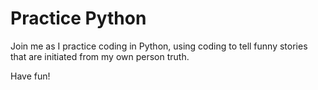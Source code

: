 # Practice Python
Join me as I practice coding in Python, using coding to tell funny stories that are initiated from my own person truth.

Have fun!
